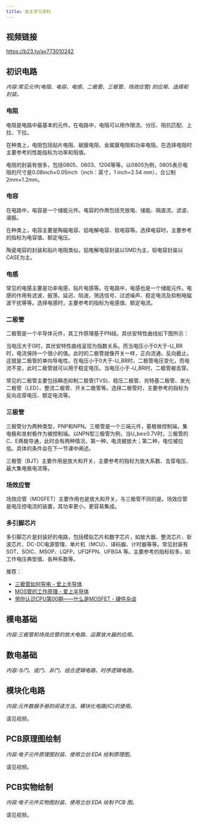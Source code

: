 ```yaml
---
title: 自主学习资料
---
```



## 视频链接

<https://b23.tv/av773010242>

## 初识电路

_内容:常见元件(电阻、电容、电感、二极管、三极管、场效应管) 的应用、选择和封装。_

### 电阻

电阻是电路中最基本的元件。在电路中，电阻可以用作限流、分压、阻抗匹配、上拉、下拉。

在种类上，电阻包括贴片电阻、碳膜电阻、金属膜电阻和功率电阻。在选择电阻时主要参考的性能指标为功率和阻值。

电阻的封装有很多，包括0805、0603、1206等等。以0805为例，0805表示电阻的尺寸是0.08inch×0.05inch（inch：英寸，1 inch=2.54 mm），合公制2mm×1.2mm。

### 电容

在电路中，电容是一个储能元件。电容的作用包括充放电、储能、隔直流、滤波、谐振。

在种类上，电容主要是陶磁电容、铝电解电容、钽电容等。选择电容时，主要参考的指标为电容值、额定电压。

陶瓷电容的封装和贴片电阻类似，铝电解电容封装以SMD为主，钽电容封装以CASE为主。

### 电感

常见的电感主要是功率电感、贴片电感等。在电路中，电感也是一个储能元件。电感的作用有滤波、振荡、延迟、陷波、筛选信号、过滤噪声、稳定电流及抑制电磁波干扰等等。选择电感时，主要参考的指标为电感值、额定电流。

### 二极管

二极管是一个半导体元件，其工作原理基于PN结。其伏安特性曲线如下图所示：

当电压大于0时，其伏安特性曲线呈现为指数关系。而当电压小于0大于-U_BR时，电流保持一个很小的值。此时的二极管就像开关一样，正向流通，反向截止。这就是二极管的单向导电性。在电压小于0大于-U_BR时，二极管电压变化，而电流不变，此时二极管就可以用于稳定电压。当电压小于-U_BR时，二极管被击穿。

常见的二极管主要包括瞬态抑制二极管(TVS)、稳压二极管、肖特基二极管、发光二极管（LED）、整流二极管、开关二极管等。选择二极管时，主要参考的指标为反向击穿电压、额定电流等。

### 三极管

三极管分为两种类型，PNP和NPN。三极管是一个三端元件，基极做控制端，集电极和发射极作为被控制端。以NPN型三极管为例，当U_be≥0.7V时，三极管的C、E两极导通，此时会有两种情况，第一种，电流被放大；第二种，电位被拉低。具体的条件会在下一节课中阐述。

三极管（BJT）主要作用是放大和开关，主要参考的指标为放大系数、击穿电压、最大集电极电流等。

### 场效应管

场效应管（MOSFET）主要作用也是放大和开关，与三极管不同的是。场效应管是电压控电流的装置，其功率更小，更容易集成。

### 多引脚芯片

多引脚芯片是封装好的电路，包括模拟芯片和数字芯片，如放大器、整流芯片、斩波芯片、DC-DC电源管理、单片机（MCU）、译码器、计时器等等。常见封装有SOT、SOIC、MSOP、LQFP、UFQFPN、UFBGA 等。主要参考的指标较多，如工作电压典型值、各种系数等。

推荐：
* [三极管如何导电 - 爱上半导体](https://www.bilibili.com/video/BV1kv411574Y)
* [MOS管的工作原理 - 爱上半导体](https://www.bilibili.com/video/BV1344y167qm)
* [带你认识CPU第00期——什么是MOSFET - 硬件杂谈](https://www.bilibili.com/video/BV1nL411x7jH)


## 模电基础

_内容:三极管和场效应管的放大电路、运算放大器的应用。_

<!-- -->

## 数电基础

_内容:与门、或门、非门、组合逻辑电路、时序逻辑电路。_

<!-- -->

## 模块化电路

_内容:元件数据手册的阅读方法、模块化电路(IC)的使用。_

请见视频。

## PCB原理图绘制

_内容:电子元件原理图封装、使用立创 EDA 绘制原理图。_

请见视频。

## PCB实物绘制

_内容:电子元件实物图封装、使用立创 EDA 绘制 PCB 图。_

请见视频。
